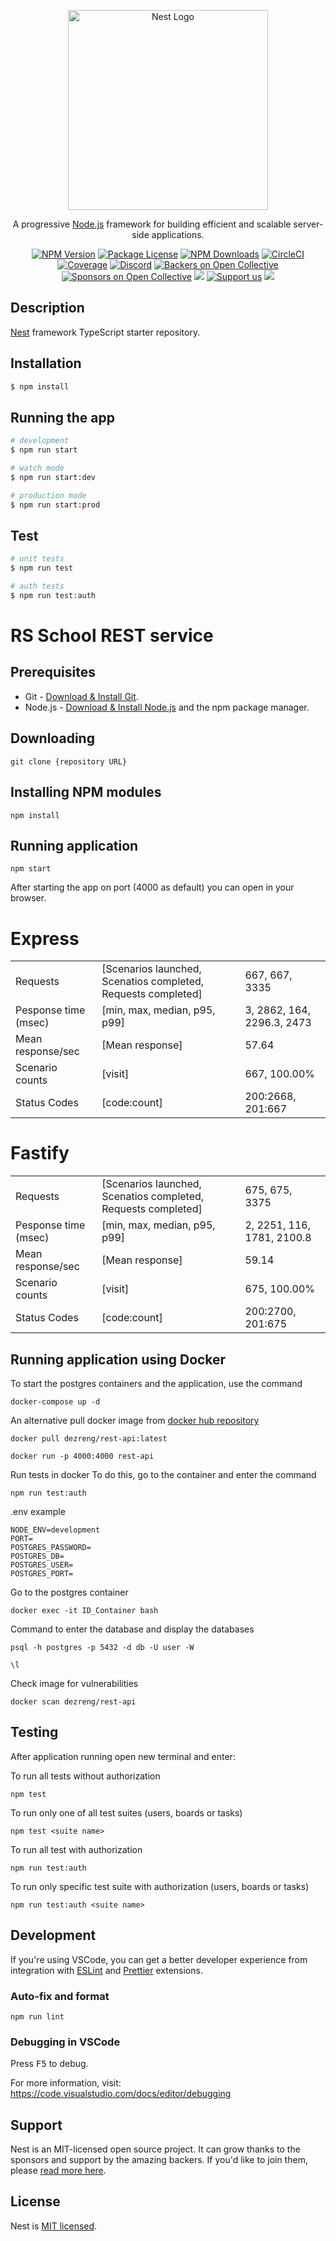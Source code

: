 <p align="center">
  <a href="http://nestjs.com/" target="blank"><img src="https://nestjs.com/img/logo_text.svg" width="320" alt="Nest Logo" /></a>
</p>

[circleci-image]: https://img.shields.io/circleci/build/github/nestjs/nest/master?token=abc123def456
[circleci-url]: https://circleci.com/gh/nestjs/nest

  <p align="center">A progressive <a href="http://nodejs.org" target="_blank">Node.js</a> framework for building efficient and scalable server-side applications.</p>
    <p align="center">
<a href="https://www.npmjs.com/~nestjscore" target="_blank"><img src="https://img.shields.io/npm/v/@nestjs/core.svg" alt="NPM Version" /></a>
<a href="https://www.npmjs.com/~nestjscore" target="_blank"><img src="https://img.shields.io/npm/l/@nestjs/core.svg" alt="Package License" /></a>
<a href="https://www.npmjs.com/~nestjscore" target="_blank"><img src="https://img.shields.io/npm/dm/@nestjs/common.svg" alt="NPM Downloads" /></a>
<a href="https://circleci.com/gh/nestjs/nest" target="_blank"><img src="https://img.shields.io/circleci/build/github/nestjs/nest/master" alt="CircleCI" /></a>
<a href="https://coveralls.io/github/nestjs/nest?branch=master" target="_blank"><img src="https://coveralls.io/repos/github/nestjs/nest/badge.svg?branch=master#9" alt="Coverage" /></a>
<a href="https://discord.gg/G7Qnnhy" target="_blank"><img src="https://img.shields.io/badge/discord-online-brightgreen.svg" alt="Discord"/></a>
<a href="https://opencollective.com/nest#backer" target="_blank"><img src="https://opencollective.com/nest/backers/badge.svg" alt="Backers on Open Collective" /></a>
<a href="https://opencollective.com/nest#sponsor" target="_blank"><img src="https://opencollective.com/nest/sponsors/badge.svg" alt="Sponsors on Open Collective" /></a>
  <a href="https://paypal.me/kamilmysliwiec" target="_blank"><img src="https://img.shields.io/badge/Donate-PayPal-ff3f59.svg"/></a>
    <a href="https://opencollective.com/nest#sponsor"  target="_blank"><img src="https://img.shields.io/badge/Support%20us-Open%20Collective-41B883.svg" alt="Support us"></a>
  <a href="https://twitter.com/nestframework" target="_blank"><img src="https://img.shields.io/twitter/follow/nestframework.svg?style=social&label=Follow"></a>
</p>
  <!--[![Backers on Open Collective](https://opencollective.com/nest/backers/badge.svg)](https://opencollective.com/nest#backer)
  [![Sponsors on Open Collective](https://opencollective.com/nest/sponsors/badge.svg)](https://opencollective.com/nest#sponsor)-->

## Description

[Nest](https://github.com/nestjs/nest) framework TypeScript starter repository.

## Installation

```bash
$ npm install
```

## Running the app

```bash
# development
$ npm run start

# watch mode
$ npm run start:dev

# production mode
$ npm run start:prod
```

## Test

```bash
# unit tests
$ npm run test

# auth tests
$ npm run test:auth
```

# RS School REST service

## Prerequisites

- Git - [Download & Install Git](https://git-scm.com/downloads).
- Node.js - [Download & Install Node.js](https://nodejs.org/en/download/) and the npm package manager.

## Downloading

```
git clone {repository URL}
```

## Installing NPM modules

```
npm install
```

## Running application

```
npm start
```

After starting the app on port (4000 as default) you can open
in your browser.


# Express

|                      |                                                               |                            |
| -------------------- | ------------------------------------------------------------- | -------------------------- |
| Requests             | [Scenarios launched, Scenatios completed, Requests completed] | 667, 667, 3335             |
| Pesponse time (msec) | [min, max, median, p95, p99]                                  | 3, 2862, 164, 2296.3, 2473 |
| Mean response/sec    | [Mean response]                                               | 57.64                      |
| Scenario counts      | [visit]                                                       | 667, 100.00%               |
| Status Codes         | [code:count]                                                  | 200:2668, 201:667          |


# Fastify

|                       |                                                                |                                        |
| --------------------- | -------------------------------------------------------------- | -------------------------------------- |
| Requests              | [Scenarios launched, Scenatios completed, Requests completed]  | 675, 675, 3375                         |
| Pesponse time (msec)  | [min, max, median, p95, p99]                                   | 2, 2251, 116, 1781, 2100.8             |
| Mean response/sec     | [Mean response]                                                | 59.14                                  |
| Scenario counts       | [visit]                                                        | 675, 100.00%                           |
| Status Codes          | [code:count]                                                   | 200:2700, 201:675                      |


## Running application using Docker

To start the postgres containers and the application, use the command

```
docker-compose up -d
```
An alternative pull docker image from [docker hub repository](https://hub.docker.com/r/dezreng/rest-api)

```
docker pull dezreng/rest-api:latest
```

```
docker run -p 4000:4000 rest-api
```

Run tests in docker
To do this, go to the container and enter the command

```
npm run test:auth
```


.env example

```
NODE_ENV=development
PORT=
POSTGRES_PASSWORD=
POSTGRES_DB=
POSTGRES_USER=
POSTGRES_PORT=
```
Go to the postgres container

```
docker exec -it ID_Container bash
```

Command to enter the database and display the databases

```
psql -h postgres -p 5432 -d db -U user -W
```

```
\l
```
Check image for vulnerabilities

```
docker scan dezreng/rest-api
```
## Testing

After application running open new terminal and enter:

To run all tests without authorization

```
npm test
```

To run only one of all test suites (users, boards or tasks)

```
npm test <suite name>
```

To run all test with authorization

```
npm run test:auth
```

To run only specific test suite with authorization (users, boards or tasks)

```
npm run test:auth <suite name>
```

## Development

If you're using VSCode, you can get a better developer experience from integration with [ESLint](https://marketplace.visualstudio.com/items?itemName=dbaeumer.vscode-eslint) and [Prettier](https://marketplace.visualstudio.com/items?itemName=esbenp.prettier-vscode) extensions.

### Auto-fix and format

```
npm run lint
```

### Debugging in VSCode

Press <kbd>F5</kbd> to debug.

For more information, visit: https://code.visualstudio.com/docs/editor/debugging


## Support

Nest is an MIT-licensed open source project. It can grow thanks to the sponsors and support by the amazing backers. If you'd like to join them, please [read more here](https://docs.nestjs.com/support).

## License

Nest is [MIT licensed](LICENSE).
